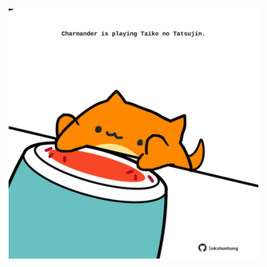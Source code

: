 <!-- built at 17/11/2022, 22:01:06 UTC -->
<p align="center">
  <img width="500" height="500" src="./ReadmeImage.svg">
</p>
